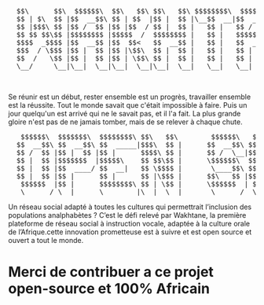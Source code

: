 <pre>
  $$\      $$\  $$$$$$\  $$\   $$\ $$\   $$\ $$$$$$$$\  $$$$$$\  $$\   $$\ $$$$$$$$\ 
  $$ | $\  $$ |$$  __$$\ $$ | $$  |$$ |  $$ |\__$$  __|$$  __$$\ $$$\  $$ |$$  _____|
  $$ |$$$\ $$ |$$ /  $$ |$$ |$$  / $$ |  $$ |   $$ |   $$ /  $$ |$$$$\ $$ |$$ |      
  $$ $$ $$\$$ |$$$$$$$$ |$$$$$  /  $$$$$$$$ |   $$ |   $$$$$$$$ |$$ $$\$$ |$$$$$\    
  $$$$  _$$$$ |$$  __$$ |$$  $$<   $$  __$$ |   $$ |   $$  __$$ |$$ \$$$$ |$$  __|   
  $$$  / \$$$ |$$ |  $$ |$$ |\$$\  $$ |  $$ |   $$ |   $$ |  $$ |$$ |\$$$ |$$ |      
  $$  /   \$$ |$$ |  $$ |$$ | \$$\ $$ |  $$ |   $$ |   $$ |  $$ |$$ | \$$ |$$$$$$$$\ 
  \__/     \__|\__|  \__|\__|  \__|\__|  \__|   \__|   \__|  \__|\__|  \__|\________|
  
 </pre>
 
Se réunir est un début, rester ensemble est un progrès, travailler ensemble est la réussite. Tout le monde savait que c'était impossible à faire. Puis un jour quelqu'un est    arrivé qui ne le savait pas, et il l'a fait. La plus grande gloire n'est pas de ne jamais tomber, mais de se relever à chaque chute.

<pre>
   $$$$$$\  $$$$$$$\  $$$$$$$$\ $$\   $$\        $$$$$$\   $$$$$$\  $$\   $$\ $$$$$$$\   $$$$$$\  $$$$$$$$\ 
  $$  __$$\ $$  __$$\ $$  _____|$$$\  $$ |      $$  __$$\ $$  __$$\ $$ |  $$ |$$  __$$\ $$  __$$\ $$  _____|
  $$ /  $$ |$$ |  $$ |$$ |      $$$$\ $$ |      $$ /  \__|$$ /  $$ |$$ |  $$ |$$ |  $$ |$$ /  \__|$$ |      
  $$ |  $$ |$$$$$$$  |$$$$$\    $$ $$\$$ |      \$$$$$$\  $$ |  $$ |$$ |  $$ |$$$$$$$  |$$ |      $$$$$\    
  $$ |  $$ |$$  ____/ $$  __|   $$ \$$$$ |       \____$$\ $$ |  $$ |$$ |  $$ |$$  __$$< $$ |      $$  __|   
  $$ |  $$ |$$ |      $$ |      $$ |\$$$ |      $$\   $$ |$$ |  $$ |$$ |  $$ |$$ |  $$ |$$ |  $$\ $$ |      
   $$$$$$  |$$ |      $$$$$$$$\ $$ | \$$ |      \$$$$$$  | $$$$$$  |\$$$$$$  |$$ |  $$ |\$$$$$$  |$$$$$$$$\ 
   \______/ \__|      \________|\__|  \__|       \______/  \______/  \______/ \__|  \__| \______/ \________|
</pre>
Un réseau social adapté à toutes les cultures qui permettrait l’inclusion des populations analphabètes ? C’est le défi relevé par Wakhtane, la première plateforme de réseau social à instruction vocale, adaptée à la culture orale de l’Afrique.cette innovation prometteuse est à suivre et est open source et ouvert a tout le monde.


# Merci de contribuer a ce projet open-source et 100% Africain 



